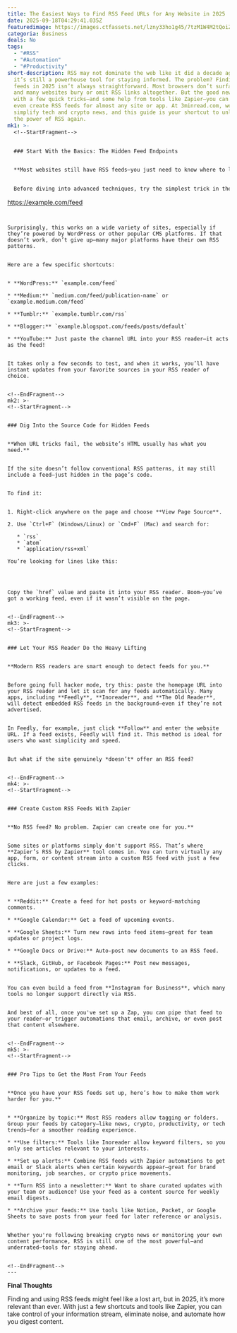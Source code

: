 ```yaml
---
title: The Easiest Ways to Find RSS Feed URLs for Any Website in 2025
date: 2025-09-18T04:29:41.035Z
featuredimage: https://images.ctfassets.net/lzny33ho1g45/7tzM1W4M2tQoiZ1nU4ZutU/edd3a7571a0c40cfa5692115429e27ec/Group_12552.jpg?fm=avif&q=31&fit=thumb&w=1520&h=760
categoria: Business
deals: No
tags:
  - "#RSS"
  - "#Automation"
  - "#Productivity"
short-description: RSS may not dominate the web like it did a decade ago, but
  it’s still a powerhouse tool for staying informed. The problem? Finding RSS
  feeds in 2025 isn’t always straightforward. Most browsers don’t surface them,
  and many websites bury or omit RSS links altogether. But the good news is that
  with a few quick tricks—and some help from tools like Zapier—you can locate or
  even create RSS feeds for almost any site or app. At 3minread.com, we help you
  simplify tech and crypto news, and this guide is your shortcut to unlocking
  the power of RSS again.
mk1: >-
  <!--StartFragment-->


  ### Start With the Basics: The Hidden Feed Endpoints


  **Most websites still have RSS feeds—you just need to know where to look.**


  Before diving into advanced techniques, try the simplest trick in the book: add `/feed` to the end of a site’s URL. For example:


  ```

  https://example.com/feed


  ```


  Surprisingly, this works on a wide variety of sites, especially if they’re powered by WordPress or other popular CMS platforms. If that doesn’t work, don’t give up—many major platforms have their own RSS patterns.


  Here are a few specific shortcuts:


  * **WordPress:** `example.com/feed`

  * **Medium:** `medium.com/feed/publication-name` or `example.medium.com/feed`

  * **Tumblr:** `example.tumblr.com/rss`

  * **Blogger:** `example.blogspot.com/feeds/posts/default`

  * **YouTube:** Just paste the channel URL into your RSS reader—it acts as the feed!


  It takes only a few seconds to test, and when it works, you’ll have instant updates from your favorite sources in your RSS reader of choice.


  <!--EndFragment-->
mk2: >-
  <!--StartFragment-->


  ### Dig Into the Source Code for Hidden Feeds


  **When URL tricks fail, the website’s HTML usually has what you need.**


  If the site doesn’t follow conventional RSS patterns, it may still include a feed—just hidden in the page’s code.


  To find it:


  1. Right-click anywhere on the page and choose **View Page Source**.

  2. Use `Ctrl+F` (Windows/Linux) or `Cmd+F` (Mac) and search for:

     * `rss`
     * `atom`
     * `application/rss+xml`

  You’re looking for lines like this:


  ```

  <link rel="alternate" type="application/rss+xml" href="https://example.com/feed/" />


  ```


  Copy the `href` value and paste it into your RSS reader. Boom—you’ve got a working feed, even if it wasn’t visible on the page.


  <!--EndFragment-->
mk3: >-
  <!--StartFragment-->


  ### Let Your RSS Reader Do the Heavy Lifting


  **Modern RSS readers are smart enough to detect feeds for you.**


  Before going full hacker mode, try this: paste the homepage URL into your RSS reader and let it scan for any feeds automatically. Many apps, including **Feedly**, **Inoreader**, and **The Old Reader**, will detect embedded RSS feeds in the background—even if they’re not advertised.


  In Feedly, for example, just click **Follow** and enter the website URL. If a feed exists, Feedly will find it. This method is ideal for users who want simplicity and speed.


  But what if the site genuinely *doesn’t* offer an RSS feed?


  <!--EndFragment-->
mk4: >-
  <!--StartFragment-->


  ### Create Custom RSS Feeds With Zapier


  **No RSS feed? No problem. Zapier can create one for you.**


  Some sites or platforms simply don't support RSS. That’s where **Zapier’s RSS by Zapier** tool comes in. You can turn virtually any app, form, or content stream into a custom RSS feed with just a few clicks.


  Here are just a few examples:


  * **Reddit:** Create a feed for hot posts or keyword-matching comments.

  * **Google Calendar:** Get a feed of upcoming events.

  * **Google Sheets:** Turn new rows into feed items—great for team updates or project logs.

  * **Google Docs or Drive:** Auto-post new documents to an RSS feed.

  * **Slack, GitHub, or Facebook Pages:** Post new messages, notifications, or updates to a feed.


  You can even build a feed from **Instagram for Business**, which many tools no longer support directly via RSS.


  And best of all, once you've set up a Zap, you can pipe that feed to your reader—or trigger automations that email, archive, or even post that content elsewhere.


  <!--EndFragment-->
mk5: >-
  <!--StartFragment-->


  ### Pro Tips to Get the Most From Your Feeds


  **Once you have your RSS feeds set up, here’s how to make them work harder for you.**


  * **Organize by topic:** Most RSS readers allow tagging or folders. Group your feeds by category—like news, crypto, productivity, or tech trends—for a smoother reading experience.

  * **Use filters:** Tools like Inoreader allow keyword filters, so you only see articles relevant to your interests.

  * **Set up alerts:** Combine RSS feeds with Zapier automations to get email or Slack alerts when certain keywords appear—great for brand monitoring, job searches, or crypto price movements.

  * **Turn RSS into a newsletter:** Want to share curated updates with your team or audience? Use your feed as a content source for weekly email digests.

  * **Archive your feeds:** Use tools like Notion, Pocket, or Google Sheets to save posts from your feed for later reference or analysis.


  Whether you're following breaking crypto news or monitoring your own content performance, RSS is still one of the most powerful—and underrated—tools for staying ahead.


  <!--EndFragment-->
---
```

<!--StartFragment-->

**Final Thoughts**

Finding and using RSS feeds might feel like a lost art, but in 2025, it’s more relevant than ever. With just a few shortcuts and tools like Zapier, you can take control of your information stream, eliminate noise, and automate how you digest content.

<!--EndFragment-->